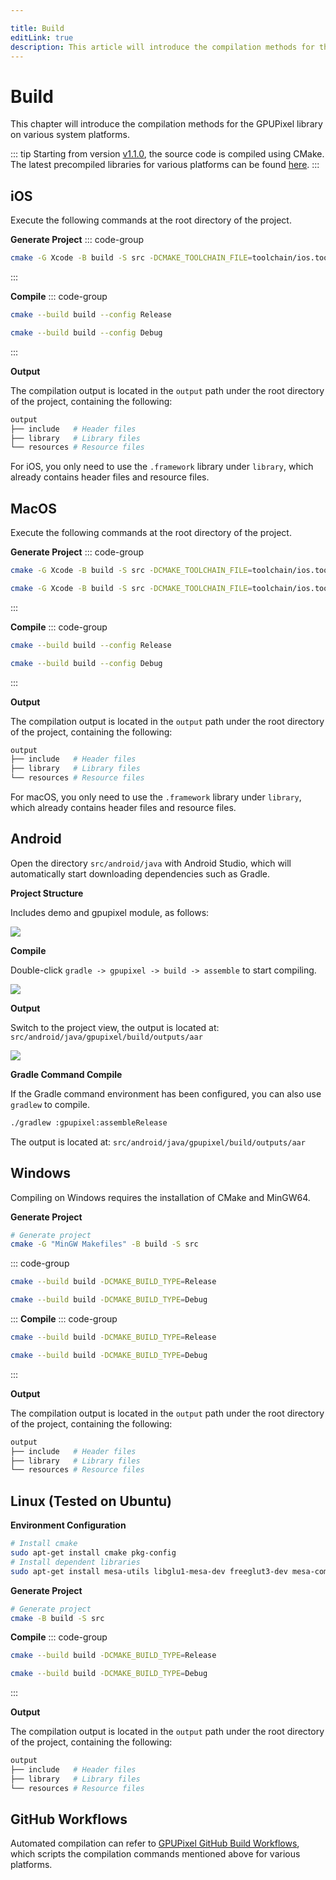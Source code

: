 ```yaml
---

title: Build
editLink: true
description: This article will introduce the compilation methods for the GPUPixel library on various system platforms.
---
```


# Build

This chapter will introduce the compilation methods for the GPUPixel library on various system platforms.

::: tip
Starting from version [v1.1.0](https://github.com/pixpark/gpupixel/releases/tag/v1.1.1), the source code is compiled using CMake. The latest precompiled libraries for various platforms can be found [here](https://github.com/pixpark/gpupixel/releases/latest).
:::

## iOS
Execute the following commands at the root directory of the project.

**Generate Project**
::: code-group
```bash [Arm64]
cmake -G Xcode -B build -S src -DCMAKE_TOOLCHAIN_FILE=toolchain/ios.toolchain.cmake -DPLATFORM=OS64
```
:::

**Compile**
::: code-group

```bash [Release]
cmake --build build --config Release
```

```bash [Debug]
cmake --build build --config Debug
```
:::

**Output**

The compilation output is located in the `output` path under the root directory of the project, containing the following:
```bash
output
├── include   # Header files
├── library   # Library files
└── resources # Resource files
```
For iOS, you only need to use the `.framework` library under `library`, which already contains header files and resource files.

## MacOS
Execute the following commands at the root directory of the project.

**Generate Project**
::: code-group
```bash [Apple Silicon]
cmake -G Xcode -B build -S src -DCMAKE_TOOLCHAIN_FILE=toolchain/ios.toolchain.cmake -DPLATFORM=MAC_ARM64
```
```bash [Intel]
cmake -G Xcode -B build -S src -DCMAKE_TOOLCHAIN_FILE=toolchain/ios.toolchain.cmake -DPLATFORM=MAC
```
:::

**Compile**
::: code-group

```bash [Release]
cmake --build build --config Release
```

```bash [Debug]
cmake --build build --config Debug
```
:::

**Output**

The compilation output is located in the `output` path under the root directory of the project, containing the following:
```bash
output
├── include   # Header files
├── library   # Library files
└── resources # Resource files
```
For macOS, you only need to use the `.framework` library under `library`, which already contains header files and resource files.

## Android

Open the directory `src/android/java` with Android Studio, which will automatically start downloading dependencies such as Gradle.

**Project Structure**

Includes demo and gpupixel module, as follows:

![](../../image/android-project.png)

**Compile**

Double-click `gradle -> gpupixel -> build -> assemble` to start compiling.

![](../../image/android-build.png)

**Output**

Switch to the project view, the output is located at: `src/android/java/gpupixel/build/outputs/aar`

![](../../image/android-output.png)

**Gradle Command Compile**

If the Gradle command environment has been configured, you can also use `gradlew` to compile.

```bash
./gradlew :gpupixel:assembleRelease
```

The output is located at: `src/android/java/gpupixel/build/outputs/aar`

## Windows

Compiling on Windows requires the installation of CMake and MinGW64.

**Generate Project**

```bash
# Generate project
cmake -G "MinGW Makefiles" -B build -S src
```
::: code-group

```bash [Release]
cmake --build build -DCMAKE_BUILD_TYPE=Release
```

```bash [Debug]
cmake --build build -DCMAKE_BUILD_TYPE=Debug
```
:::
**Compile**
::: code-group

```bash [Release]
cmake --build build -DCMAKE_BUILD_TYPE=Release
```

```bash [Debug]
cmake --build build -DCMAKE_BUILD_TYPE=Debug
```
:::

**Output**

The compilation output is located in the `output` path under the root directory of the project, containing the following:
```bash
output
├── include   # Header files
├── library   # Library files
└── resources # Resource files
```

## Linux (Tested on Ubuntu)

**Environment Configuration**

```bash
# Install cmake
sudo apt-get install cmake pkg-config
# Install dependent libraries
sudo apt-get install mesa-utils libglu1-mesa-dev freeglut3-dev mesa-common-dev libglfw3-dev
```

**Generate Project**
```bash
# Generate project
cmake -B build -S src
```

**Compile**
::: code-group

```bash [Release]
cmake --build build -DCMAKE_BUILD_TYPE=Release
```

```bash [Debug]
cmake --build build -DCMAKE_BUILD_TYPE=Debug
```
:::

**Output**

The compilation output is located in the `output` path under the root directory of the project, containing the following:
```bash
output
├── include   # Header files
├── library   # Library files
└── resources # Resource files
```

## GitHub Workflows

Automated compilation can refer to
[GPUPixel GitHub Build Workflows](https://github.com/pixpark/gpupixel/blob/main/.github/workflows/cmake-and-release.yml), which scripts the compilation commands mentioned above for various platforms.